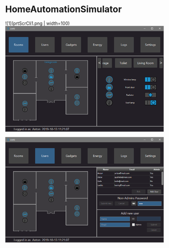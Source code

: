# HomeAutomationSimulator

![1](prtScrCli1.png | width=100)
<img src="./prtScrCli1.png " width="700">

![1](prtScrCli2.png)
